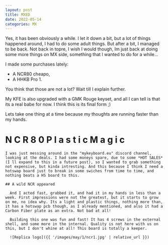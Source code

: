 ```yaml
---
layout: post
title: MXED
date: 2022-05-14
categories: MX
---
```



  Yes, it has been obviously a while. I let it down a bit, but a lot of things happened around, I had to do some adult things. But after a bit, I managed to be back. Not back in topre, I wish I would though, Im just back at doing some more things on MX side, something that I wanted to do for a while...

  I made some purchases lately:
  - A NCR80 cheapo,
  - A HHKB Pro 1.

  You think that those are not a lot? Wait till I explain further.

  My KFE is also upgraded with a GMK Rouge keyset, and all I can tell is that its a real babe for now. I think this is its final form ;)

  Lets take one thing at a time because my thoughts are running faster than my hands.

  # N C R 8 0 P l a s t i c M a g i c 

    I was just messing around in the "mykeyboard.eu" discord channel, looking at the deals. I had some moneys spare, due to some *HOT SALES* (I ll expand to this in a future post), so I wanted to grab something not expensive, but kinda intresting. And this because I think I need a hotswap board just to break in some swiches from time to time, and nothing beats a HS board to this.

    ## A wild NCR appeared

      And I acted fast, grabbed it, and had it in my hands in less than a week. First impressions were not the greatest, but it starts to grow on me, no idea why. Its a light and plastic things, nothing more than, it has a hotswap pcb though, as I already mentioned, and also it had a Carbon Fiber plate as an extra. Not bad at all!

      Building this one was fun and fast! It has 4 screws in the external shell, and some more in the internal. Quality is not here with us on this, but I don't whine at all! This board is totally a keeper.

      ![Replica logo]({{ '/images/may/1/ncr1.jpg' | relative_url }})
